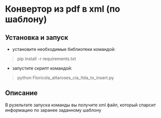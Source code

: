 # Конвертор из pdf в xml (по шаблону)

## Установка и запуск
 - установите необходимые библиотеки командой:
>pip install -r requirements.txt
 - запустите скрипт командой:
>python Floricola_attaroses_cia_ltda_to_insert.py

## Описание
В рузельтате запуска команды вы получите xml файл, который спарсит информацию по заранее заданному шаблону
